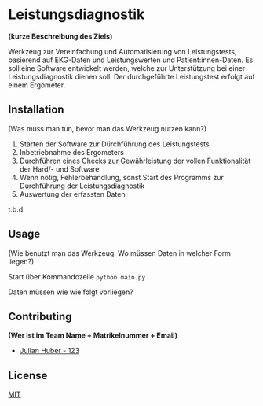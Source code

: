 # Leistungsdiagnostik
**(kurze Beschreibung des Ziels)**

Werkzeug zur Vereinfachung und Automatisierung von Leistungstests, basierend auf EKG-Daten und Leistungswerten und Patient:innen-Daten.
Es soll eine Software entwickelt werden, welche zur Unterstützung bei einer Leistungsdiagnostik dienen soll. 
Der durchgeführte Leistungstest erfolgt auf einem Ergometer.

## Installation

(Was muss man tun, bevor man das Werkzeug nutzen kann?)

1. Starten der Software zur Dürchführung des Leistungstests
2. Inbetriebnahme des Ergometers
3. Durchführen eines Checks zur Gewährleistung der vollen Funktionalität der Hard/- und Software
4. Wenn nötig, Fehlerbehandlung, sonst Start des Programms zur Durchführung der Leistungsdiagnostik
5. Auswertung der erfassten Daten

t.b.d.

## Usage

(Wie benutzt man das Werkzeug. Wo müssen Daten in welcher Form liegen?)

Start über Kommandozeile
```python main.py```

Daten müssen wie wie folgt vorliegen?

## Contributing
**(Wer ist im Team Name + Matrikelnummer + Email)**

- [Julian Huber - 123](julian.huber@mci.edu)

## License
[MIT](https://choosealicense.com/licenses/mit/)
